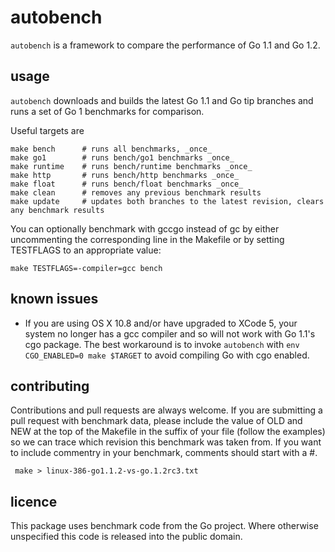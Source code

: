 autobench
=========

`autobench` is a framework to compare the performance of Go 1.1 and Go 1.2.

usage
-----

`autobench` downloads and builds the latest Go 1.1 and Go tip branches and runs a set of Go 1 benchmarks for comparison.

Useful targets are
	
    make bench		# runs all benchmarks, _once_
    make go1 		# runs bench/go1 benchmarks _once_
    make runtime 	# runs bench/runtime benchmarks _once_
    make http	 	# runs bench/http benchmarks _once_
    make float	 	# runs bench/float benchmarks _once_
    make clean 		# removes any previous benchmark results
    make update		# updates both branches to the latest revision, clears any benchmark results

You can optionally benchmark with gccgo instead of gc by either uncommenting the corresponding line in the Makefile or by setting TESTFLAGS to an appropriate value:

    make TESTFLAGS=-compiler=gcc bench

known issues
------------

 * If you are using OS X 10.8 and/or have upgraded to XCode 5, your system no longer has a gcc compiler and so will not work with Go 1.1's cgo package. The best workaround is to invoke `autobench` with `env CGO_ENABLED=0 make $TARGET` to avoid compiling Go with cgo enabled.

contributing
------------

Contributions and pull requests are always welcome. If you are submitting a pull request with benchmark data, please include the value of OLD and NEW at the top of the Makefile in the suffix of your file (follow the examples) so we can trace which revision this benchmark was taken from. If you want to include commentry in your benchmark, comments should start with a #.

     make > linux-386-go1.1.2-vs-go.1.2rc3.txt

licence
-------

This package uses benchmark code from the Go project. Where otherwise unspecified this code is released into the public domain.
